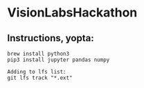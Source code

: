 # VisionLabsHackathon



## Instructions, yopta:

```
brew install python3
pip3 install jupyter pandas numpy

Adding to lfs list:
git lfs track "*.ext"
```
